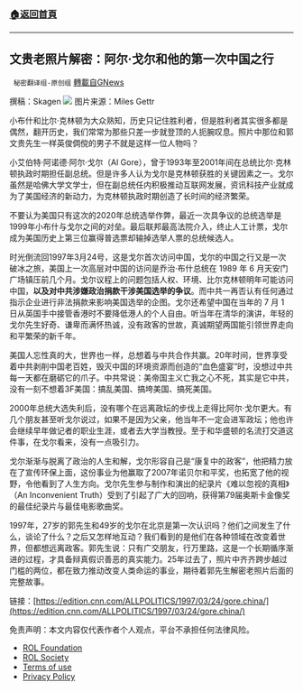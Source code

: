 ###  [:house:返回首頁](https://github.com/ourhimalayas/txt)
---


## 文贵老照片解密：阿尔·戈尔和他的第一次中国之行
` 秘密翻译组-原创组` [轉載自GNews](https://gnews.org/zh-hans/1676139/)

撰稿：Skagen
![](https://assets.gnews.org/wp-content/uploads/2021/11/cec4d53a0b9b1ebb6fdfe11d4ff9c40d.jpg)
图片来源：Miles Gettr

小布什和比尔·克林顿为大众熟知，历史只记住胜利者，但是胜利者其实很多都是偶然，翻开历史，我们常常为那些只差一步就登顶的人扼腕叹息。照片中那位和郭文贵先生一样英俊倜傥的男子不就是这样一位人物吗？

小艾伯特·阿诺德·阿尔·戈尔（Al Gore），曾于1993年至2001年间在总统比尔·克林顿执政时期担任副总统。但是许多人认为戈尔是克林顿获胜的关键因素之一。戈尔虽然是哈佛大学文学士，但在副总统任内积极推动互联网发展，资讯科技产业就成为了美国经济的新动力，为克林顿执政时期创造了长时间的经济繁荣。

不要认为美国只有这次的2020年总统选举作弊，最近一次具争议的总统选举是1999年小布什与戈尔之间的对垒。最后联邦最高法院介入，终止人工计票，戈尔成为美国历史上第三位赢得普选票却输掉选举人票的总统候选人。

时光倒流回1997年3月24号，这是戈尔首次访问中国，戈尔的中国之行又是一次破冰之旅，美国上一次高层对中国的访问是乔治·布什总统在 1989 年 6 月天安门广场镇压前几个月。戈尔议程上的问题包括人权、环境、比尔克林顿明年可能访问中国，**以及对中共涉嫌政治捐款干涉美国选举的争议**。而中共一再否认有任何通过指示企业进行非法捐款来影响美国选举的企图。戈尔还希望中国在当年的 7 月 1 日从英国手中接管香港时不要降低港人的个人自由。听当年在清华的演讲，年轻的戈尔先生好奇、谦卑而满怀热诚，没有政客的世故，真诚期望两国能引领世界走向和平繁荣的新千年。

美国人忘性真的大，世界也一样，总想着与中共合作共赢。20年时间，世界享受着中共剥削中国老百姓，毁灭中国的环境资源而创造的“血色盛宴”时，没想过中共每一天都在磨砺它的爪子。中共常说：美帝国主义亡我之心不死，其实是它中共，没有一刻不想着3F美国：搞乱美国、搞垮美国、搞死美国。

2000年总统大选失利后，没有哪个在远离政坛的步伐上走得比阿尔·戈尔更大。有几个朋友甚至听戈尔说过，如果不是因为父亲，他当年不一定会进军政坛；他也许会继续早年做记者的职业生涯，或者去大学当教授。至于和华盛顿的名流打交道这件事，在戈尔看来，没有一点吸引力。

戈尔渐渐与脱离了政治的人生和解，戈尔形容自己是“康复中的政客”，他把精力放在了宣传环保上面，这份事业为他赢取了2007年诺贝尔和平奖，也拓宽了他的视野，令他看到了人生方向。戈尔先生参与制作和演出的纪录片《难以忽视的真相》（An Inconvenient Truth）受到了引起了广大的回响，获得第79届奥斯卡金像奖的最佳纪录片与最佳电影歌曲奖。

1997年，27岁的郭先生和49岁的戈尔在北京是第一次认识吗？他们之间发生了什么，谈论了什么？之后又怎样地互动？我们看到的是他们在各种领域在改变着世界，但都想远离政客。郭先生说：只有广交朋友，行万里路，这是一个长期循序渐进的过程，才具备辩真假识善恶的真实能力。25年过去了，照片中齐齐跨步越过门槛的两位，都在致力推动改变人类命运的事业，期待着郭先生解密老照片后面的完整故事。

链接：[https://edition.cnn.com/ALLPOLITICS/1997/03/24/gore.china/](https://edition.cnn.com/ALLPOLITICS/1997/03/24/gore.china/)



 

免责声明：本文内容仅代表作者个人观点，平台不承担任何法律风险。

- [ROL Foundation](https://rolfoundation.org/)
- [ROL Society](https://rolsociety.org/)
- [Terms of use](https://gnews.org/terms-of-use-3/)
- [Privacy Policy](https://gnews.org/privacy-policy/)

